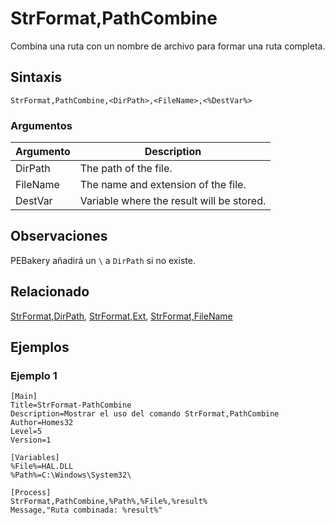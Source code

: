 # StrFormat,PathCombine

Combina una ruta con un nombre de archivo para formar una ruta completa.

## Sintaxis

```pebakery
StrFormat,PathCombine,<DirPath>,<FileName>,<%DestVar%>
```

### Argumentos

| Argumento | Description |
| --- | --- |
| DirPath | The path of the file. |
| FileName | The name and extension of the file. |
| DestVar | Variable where the result will be stored. |

## Observaciones

PEBakery añadirá un `\` a `DirPath` si no existe.

## Relacionado

[StrFormat,DirPath](./DirPath.md), [StrFormat,Ext](./Ext.md), [StrFormat,FileName](./FileName.md)

## Ejemplos

### Ejemplo 1

```pebakery
[Main]
Title=StrFormat-PathCombine
Description=Mostrar el uso del comando StrFormat,PathCombine
Author=Homes32
Level=5
Version=1

[Variables]
%File%=HAL.DLL
%Path%=C:\Windows\System32\

[Process]
StrFormat,PathCombine,%Path%,%File%,%result%
Message,"Ruta combinada: %result%"
```
